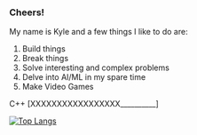 ### Cheers!

My name is Kyle and a few things I like to do are:
  1. Build things
  2. Break things
  3. Solve interesting and complex problems
  4. Delve into AI/ML in my spare time
  5. Make Video Games
 
 C++ 
 [XXXXXXXXXXXXXXXXX__________] 
 
 
[![Top Langs](https://github-readme-stats.vercel.app/api/top-langs/?username=nosark)](https://github.com/nosark)
